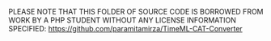 PLEASE NOTE THAT THIS FOLDER OF SOURCE CODE IS BORROWED FROM WORK BY A PHP STUDENT WITHOUT ANY LICENSE INFORMATION SPECIFIED:
https://github.com/paramitamirza/TimeML-CAT-Converter
